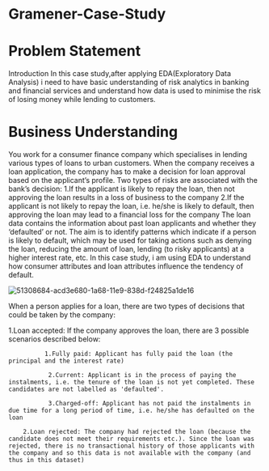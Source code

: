 # Gramener-Case-Study
# Problem Statement


Introduction
In this case study,after applying EDA(Exploratory Data Analysis) i need to have basic understanding of risk analytics in banking and financial services and understand how data is used to minimise the risk of losing money while lending to customers.

# Business Understanding
You work for a consumer finance company which specialises in lending various types of loans to urban customers. When the company receives a loan application, the company has to make a decision for loan approval based on the applicant’s profile. Two types of risks are associated with the bank’s decision:
1.If the applicant is likely to repay the loan, then not approving the loan results in a loss of business to the company
2.If the applicant is not likely to repay the loan, i.e. he/she is likely to default, then approving the loan may lead to a financial loss for the company
The loan data contains the information about past loan applicants and whether they ‘defaulted’ or not. The aim is to identify patterns which indicate if a person is likely to default, which may be used for taking actions such as denying the loan, reducing the amount of loan, lending (to risky applicants) at a higher interest rate, etc. In this case study, i am using EDA to understand how consumer attributes and loan attributes influence the tendency of default.


![51308684-acd3e680-1a68-11e9-838d-f24825a1de16](https://user-images.githubusercontent.com/124515595/218508542-5ef9c138-6c79-4bbf-8c61-3f17f13910c0.png)

When a person applies for a loan, there are two types of decisions that could be taken by the company:

1.Loan accepted: If the company approves the loan, there are 3 possible scenarios described below:
              
              1.Fully paid: Applicant has fully paid the loan (the principal and the interest rate)
               
               2.Current: Applicant is in the process of paying the instalments, i.e. the tenure of the loan is not yet completed. These candidates are not labelled as 'defaulted'.
               
               3.Charged-off: Applicant has not paid the instalments in due time for a long period of time, i.e. he/she has defaulted on the loan
        
        2.Loan rejected: The company had rejected the loan (because the candidate does not meet their requirements etc.). Since the loan was rejected, there is no transactional history of those applicants with the company and so this data is not available with the company (and thus in this dataset)

